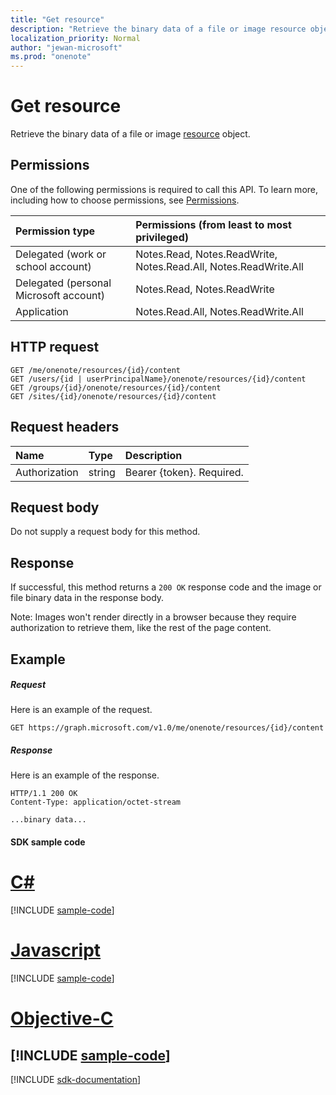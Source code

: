 ```yaml
---
title: "Get resource"
description: "Retrieve the binary data of a file or image resource object."
localization_priority: Normal
author: "jewan-microsoft"
ms.prod: "onenote"
---
```


# Get resource

Retrieve the binary data of a file or image [resource](../resources/resource.md) object.
## Permissions
One of the following permissions is required to call this API. To learn more, including how to choose permissions, see [Permissions](/graph/permissions-reference).

|Permission type      | Permissions (from least to most privileged)              |
|:--------------------|:---------------------------------------------------------|
|Delegated (work or school account) | Notes.Read, Notes.ReadWrite, Notes.Read.All, Notes.ReadWrite.All    |
|Delegated (personal Microsoft account) | Notes.Read, Notes.ReadWrite    |
|Application | Notes.Read.All, Notes.ReadWrite.All |

## HTTP request
<!-- { "blockType": "ignored" } -->
```http
GET /me/onenote/resources/{id}/content
GET /users/{id | userPrincipalName}/onenote/resources/{id}/content
GET /groups/{id}/onenote/resources/{id}/content
GET /sites/{id}/onenote/resources/{id}/content
```

## Request headers
| Name       | Type | Description|
|:-----------|:------|:----------|
| Authorization  | string  | Bearer {token}. Required. |

## Request body
Do not supply a request body for this method.

## Response

If successful, this method returns a `200 OK` response code and the image or file binary data in the response body.

Note: Images won't render directly in a browser because they require authorization to retrieve them, like the rest of the page content.
## Example
##### Request
Here is an example of the request.
<!-- {
  "blockType": "request",
  "name": "get_resource"
}-->
```http
GET https://graph.microsoft.com/v1.0/me/onenote/resources/{id}/content
```
##### Response
Here is an example of the response.
<!-- {
  "blockType": "response",
  "truncated": true,
  "@odata.type": "Edm.Stream"
} -->
```http
HTTP/1.1 200 OK
Content-Type: application/octet-stream

...binary data...
```
#### SDK sample code
# [C#](#tab/cs)
[!INCLUDE [sample-code](../includes/get_resource-Cs-snippets.md)]

# [Javascript](#tab/javascript)
[!INCLUDE [sample-code](../includes/get_resource-Javascript-snippets.md)]

# [Objective-C](#tab/objective-c)
[!INCLUDE [sample-code](../includes/get_resource-Objective-C-snippets.md)]
---

[!INCLUDE [sdk-documentation](../includes/snippets_sdk_documentation_link.md)]

<!-- uuid: 8fcb5dbc-d5aa-4681-8e31-b001d5168d79
2015-10-25 14:57:30 UTC -->
<!-- {
  "type": "#page.annotation",
  "description": "Get resource",
  "keywords": "",
  "section": "documentation",
  "tocPath": "",
  "suppressions": [
    "Error: /api-reference/v1.0/api/resource-get.md:\r\n      BookmarkMissing: '[#tab/objective-c](Objective-C)'. Did you mean: #objective-c (score: 4)",
    "Error: /api-reference/v1.0/api/resource-get.md:\r\n      BookmarkMissing: '[#tab/cs](C#)'. Did you mean: #c (score: 5)",
    "Error: /api-reference/v1.0/api/resource-get.md:\r\n      BookmarkMissing: '[#tab/javascript](Javascript)'. Did you mean: #javascript (score: 4)"
  ]
}-->
